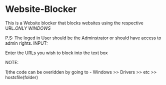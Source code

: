 # Website-Blocker
This is a Website blocker that blocks websites using the respective URL.*ONLY WINDOWS*


P.S: The loged in User should be the Adminstrator or should have access to admin rights.
INPUT: 
  
  
  Enter the URLs you wish to block into the text box
  


NOTE: 
  
  
  1)the code can be overidden by going to -
        Windows >> Drivers >> etc >> hostsfile(folder)
